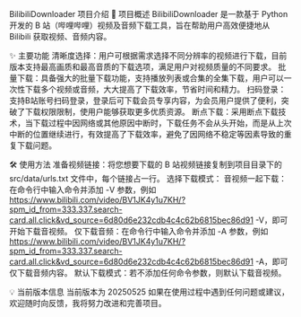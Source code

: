 BilibiliDownloader 项目介绍
📌 项目概述
BilibiliDownloader 是一款基于 Python 开发的 B 站（哔哩哔哩）视频及音频下载工具，旨在帮助用户高效便捷地从 Bilibili 获取视频、音频内容。

✨ 主要功能
清晰度选择：用户可根据需求选择不同分辨率的视频进行下载，目前版本支持最高画质和最高音质的下载选项，满足用户对视频质量的不同要求。
批量下载：具备强大的批量下载功能，支持播放列表或合集的全集下载，用户可以一次性下载多个视频或音频，大大提高了下载效率，节省时间和精力。
扫码登录：支持B站账号扫码登录，登录后可下载会员专享内容，为会员用户提供了便利，突破了下载权限限制，使用户能够获取更多优质资源。
断点下载：采用断点下载技术，当下载过程中因网络或其他原因中断时，下载任务不会从头开始，而是从上次中断的位置继续进行，有效提高了下载效率，避免了因网络不稳定等因素导致的重复下载问题。

🛠 使用方法
准备视频链接：将您想要下载的 B 站视频链接复制到项目目录下的 src/data/urls.txt 文件中，每个链接占一行。
选择下载模式：
音视频一起下载：在命令行中输入命令并添加 -V 参数，例如 https://www.bilibili.com/video/BV1JK4y1u7KH/?spm_id_from=333.337.search-card.all.click&vd_source=6d80d6e232cdb4c4c62b6815bec86d91 -V，即可开始下载音视频。
仅下载音频：在命令行中输入命令并添加 -A 参数，例如 https://www.bilibili.com/video/BV1JK4y1u7KH/?spm_id_from=333.337.search-card.all.click&vd_source=6d80d6e232cdb4c4c62b6815bec86d91 -A，即可仅下载音频内容。
默认下载模式：若不添加任何命令参数，则默认下载音视频。

💡 当前版本信息
当前版本为 20250525
如果在使用过程中遇到任何问题或建议，欢迎随时向反馈，我将努力改进和完善项目。

